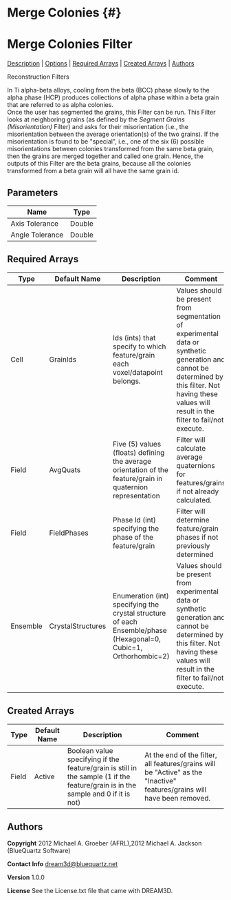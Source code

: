 Merge Colonies {#}
======
<h1 class="pHeading1">Merge Colonies Filter</h1>
<p class="pCellBody">
<a href="../ReconstructionFilters/MergeColonies.html#wp2">Description</a> | <a href="../ReconstructionFilters/MergeColonies.html#wp3">Options</a> | <a href="../ReconstructionFilters/MergeColonies.html#wp4">Required Arrays</a> | <a href="../ReconstructionFilters/MergeColonies.html#wp5">Created Arrays</a> | <a href="../ReconstructionFilters/MergeColonies.html#wp1">Authors</a> 

Reconstruction Filters


In Ti alpha-beta alloys, cooling from the beta (BCC) phase slowly to the alpha phase (HCP) produces collections of alpha phase within a beta grain that are referred to as alpha colonies.  
Once the user has segmented the grains, this Filter can be run.  This Filter looks at
neighboring grains (as defined by the _Segment Grains (Misorientation)_ Filter) and asks for their
misorientation (i.e., the misorientation between the average orientation(s) of the two grains).  If the misorientation is found to be "special", i.e., one of the six (6) possible misorientations between colonies transformed from the same beta grain,
then the grains are merged together and called one grain.  Hence, the outputs of this Filter are the beta grains, because all the colonies transformed from a beta grain will all have the same grain id.  

## Parameters ## 

| Name | Type |
|------|------|
| Axis Tolerance | Double |
| Angle Tolerance | Double |

## Required Arrays ##

| Type | Default Name | Description | Comment |
|------|--------------|-------------|---------|
| Cell | GrainIds | Ids (ints) that specify to which feature/grain each voxel/datapoint belongs. | Values should be present from segmentation of experimental data or synthetic generation and cannot be determined by this filter. Not having these values will result in the filter to fail/not execute. |
| Field | AvgQuats | Five (5) values (floats) defining the average orientation of the feature/grain in quaternion representation | Filter will calculate average quaternions for features/grains if not already calculated. |
| Field | FieldPhases | Phase Id (int) specifying the phase of the feature/grain | Filter will determine feature/grain phases if not previously determined |
| Ensemble | CrystalStructures | Enumeration (int) specifying the crystal structure of each Ensemble/phase (Hexagonal=0, Cubic=1, Orthorhombic=2) | Values should be present from experimental data or synthetic generation and cannot be determined by this filter. Not having these values will result in the filter to fail/not execute. |

## Created Arrays ##

| Type | Default Name | Description | Comment |
|------|--------------|-------------|---------|
| Field | Active | Boolean value specifying if the feature/grain is still in the sample (1 if the feature/grain is in the sample and 0 if it is not) | At the end of the filter, all features/grains will be "Active" as the "Inactive" features/grains will have been removed.  |

## Authors ##

**Copyright** 2012 Michael A. Groeber (AFRL),2012 Michael A. Jackson (BlueQuartz Software)

**Contact Info** dream3d@bluequartz.net

**Version** 1.0.0

**License**  See the License.txt file that came with DREAM3D.



